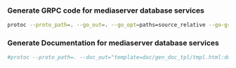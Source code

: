 ### Generate GRPC code for mediaserver database services
```bash
protoc --proto_path=. --go_out=. --go_opt=paths=source_relative --go-grpc_out=. --go-grpc_opt=paths=source_relative *.proto
```

### Generate Documentation for mediaserver database services
```bash
#protoc --proto_path=. --doc_out="template=doc/gen_doc_tpl/tmpl.html:doc/"  *.proto
```
